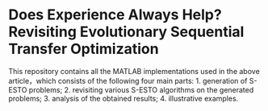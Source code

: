 # Does Experience Always Help? Revisiting Evolutionary Sequential Transfer Optimization

This repository contains all the MATLAB implementations used in the above article，which consists of the following four main parts: 1. generation of S-ESTO problems; 2. revisiting various S-ESTO algorithms on the generated problems; 3. analysis of the obtained results; 4. illustrative examples.
